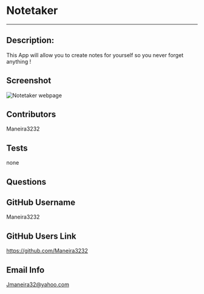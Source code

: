 # Notetaker

--------------------------------------

## Description: 

This App will allow you to create notes for yourself so you never forget anything !

## Screenshot
![Notetaker webpage](./assets/screenshot.png)

## Contributors

Maneira3232

## Tests

none

## Questions



## GitHub Username 

Maneira3232

## GitHub Users Link

https://github.com/Maneira3232

## Email Info

Jmaneira32@yahoo.com